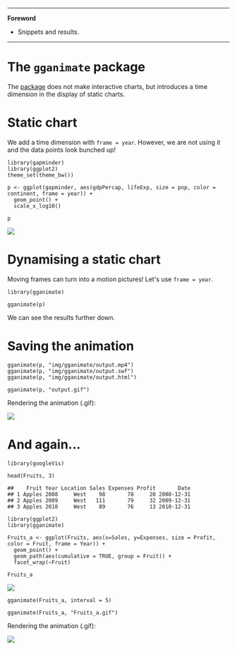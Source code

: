 ------------------------------------------------------------------------

**Foreword**

- Snippets and results.

------------------------------------------------------------------------

The `gganimate` package
=======================

The [package](https://github.com/dgrtwo/gganimate) does not make interactive charts, but introduces a time dimension in the display of static charts.

Static chart
============

We add a time dimension with `frame = year`. However, we are not using it and the data points look bunched up!

    library(gapminder)
    library(ggplot2)
    theme_set(theme_bw())

    p <- ggplot(gapminder, aes(gdpPercap, lifeExp, size = pop, color = continent, frame = year)) +
      geom_point() +
      scale_x_log10()

    p

![](img/gganimate_files/figure-markdown_strict/unnamed-chunk-2-1.png)

Dynamising a static chart
=========================

Moving frames can turn into a motion pictures! Let's use `frame = year`.

    library(gganimate)

    gganimate(p)

We can see the results further down.

Saving the animation
====================

    gganimate(p, "img/gganimate/output.mp4")
    gganimate(p, "img/gganimate/output.swf")
    gganimate(p, "img/gganimate/output.html")

    gganimate(p, "output.gif")

Rendering the animation (.gif):

![](img/gganimate_files/output.gif)

And again...
============

    library(googleVis)

    head(Fruits, 3)

    ##    Fruit Year Location Sales Expenses Profit       Date
    ## 1 Apples 2008     West    98       78     20 2008-12-31
    ## 2 Apples 2009     West   111       79     32 2009-12-31
    ## 3 Apples 2010     West    89       76     13 2010-12-31

    library(ggplot2)
    library(gganimate)

    Fruits_a <- ggplot(Fruits, aes(x=Sales, y=Expenses, size = Profit, color = Fruit, frame = Year)) +
      geom_point() +
      geom_path(aes(cumulative = TRUE, group = Fruit)) +
      facet_wrap(~Fruit)

    Fruits_a

![](img/gganimate_files/figure-markdown_strict/unnamed-chunk-7-1.png)

    gganimate(Fruits_a, interval = 5)

    gganimate(Fruits_a, "Fruits_a.gif")

Rendering the animation (.gif):

![](img/gganimate_files/Fruits_a.gif)
